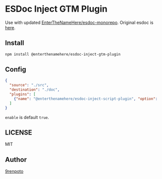# ESDoc Inject GTM Plugin

Use with updated [EnterTheNameHere/esdoc-monorepo](https://github.com/EnterTheNameHere/esdoc-monorepo).
Original esdoc is [here](https://github.com/esdoc/esdoc).

## Install

```bash
npm install @enterthenamehere/esdoc-inject-gtm-plugin
```

## Config

```json
{
  "source": "./src",
  "destination": "./doc",
  "plugins": [
    {"name": "@enterthenamehere/esdoc-inject-script-plugin", "option": {"enable": true, "id": "GTM-XXXXX"}}
  ]
}
```

`enable` is default `true`.

## LICENSE

MIT

## Author

[9renpoto](https://github.com/9renpoto)
